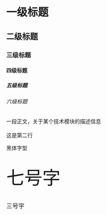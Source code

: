 

# 一级标题
## 二级标题
### 三级标题
#### 四级标题
##### 五级标题
###### 六级标题
一段正文，关于某个技术模块的描述信息<br><br>
这是第二行

<font face="黑体">黑体字型</font><br><br>

<font size=7>七号字</font></font><br><br>

<font size=3>三号字</font></font>




